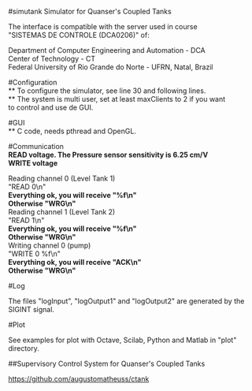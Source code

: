 #simutank
Simulator for Quanser's Coupled Tanks 

The interface is compatible with the server used in course  
"SISTEMAS DE CONTROLE (DCA0206)" of:  


  Department of Computer Engineering and Automation - DCA  
  Center of Technology - CT  
  Federal University of Rio Grande do Norte - UFRN, Natal, Brazil    

#Configuration  
** To configure the simulator, see line 30 and following lines.  
** The system is multi user, set at least maxClients to 2 if you want  
to control and use de GUI.  

#GUI  
** C code, needs pthread and OpenGL.  
  
#Communication  
**READ voltage. The Pressure sensor sensitivity is 6.25 cm/V**  
**WRITE voltage**  
  
Reading channel 0 (Level Tank 1)  
  "READ 0\n"  
  **Everything ok, you will receive "%f\n"**  
  **Otherwise "WRG\n"**  
Reading channel 1 (Level Tank 2)  
  "READ 1\n"  
  **Everything ok, you will receive "%f\n"**  
  **Otherwise "WRG\n"**  
Writing channel 0 (pump)  
  "WRITE 0 %f\n"  
  **Everything ok, you will receive "ACK\n"**  
  **Otherwise "WRG\n"**  
  
#Log

The files "logInput", "logOutput1" and "logOutput2" are generated by the SIGINT signal.  

#Plot

See examples for plot with Octave, Scilab, Python and Matlab in "plot" directory.  

##Supervisory Control System for Quanser's Coupled Tanks

https://github.com/augustomatheuss/ctank
